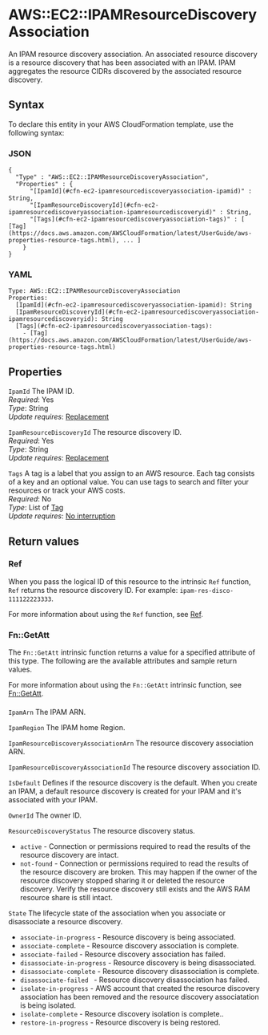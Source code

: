 # AWS::EC2::IPAMResourceDiscoveryAssociation<a name="aws-resource-ec2-ipamresourcediscoveryassociation"></a>

An IPAM resource discovery association\. An associated resource discovery is a resource discovery that has been associated with an IPAM\. IPAM aggregates the resource CIDRs discovered by the associated resource discovery\.

## Syntax<a name="aws-resource-ec2-ipamresourcediscoveryassociation-syntax"></a>

To declare this entity in your AWS CloudFormation template, use the following syntax:

### JSON<a name="aws-resource-ec2-ipamresourcediscoveryassociation-syntax.json"></a>

```
{
  "Type" : "AWS::EC2::IPAMResourceDiscoveryAssociation",
  "Properties" : {
      "[IpamId](#cfn-ec2-ipamresourcediscoveryassociation-ipamid)" : String,
      "[IpamResourceDiscoveryId](#cfn-ec2-ipamresourcediscoveryassociation-ipamresourcediscoveryid)" : String,
      "[Tags](#cfn-ec2-ipamresourcediscoveryassociation-tags)" : [ [Tag](https://docs.aws.amazon.com/AWSCloudFormation/latest/UserGuide/aws-properties-resource-tags.html), ... ]
    }
}
```

### YAML<a name="aws-resource-ec2-ipamresourcediscoveryassociation-syntax.yaml"></a>

```
Type: AWS::EC2::IPAMResourceDiscoveryAssociation
Properties:
  [IpamId](#cfn-ec2-ipamresourcediscoveryassociation-ipamid): String
  [IpamResourceDiscoveryId](#cfn-ec2-ipamresourcediscoveryassociation-ipamresourcediscoveryid): String
  [Tags](#cfn-ec2-ipamresourcediscoveryassociation-tags):
    - [Tag](https://docs.aws.amazon.com/AWSCloudFormation/latest/UserGuide/aws-properties-resource-tags.html)
```

## Properties<a name="aws-resource-ec2-ipamresourcediscoveryassociation-properties"></a>

`IpamId` <a name="cfn-ec2-ipamresourcediscoveryassociation-ipamid"></a>
The IPAM ID\.  
_Required_: Yes  
_Type_: String  
_Update requires_: [Replacement](https://docs.aws.amazon.com/AWSCloudFormation/latest/UserGuide/using-cfn-updating-stacks-update-behaviors.html#update-replacement)

`IpamResourceDiscoveryId` <a name="cfn-ec2-ipamresourcediscoveryassociation-ipamresourcediscoveryid"></a>
The resource discovery ID\.  
_Required_: Yes  
_Type_: String  
_Update requires_: [Replacement](https://docs.aws.amazon.com/AWSCloudFormation/latest/UserGuide/using-cfn-updating-stacks-update-behaviors.html#update-replacement)

`Tags` <a name="cfn-ec2-ipamresourcediscoveryassociation-tags"></a>
A tag is a label that you assign to an AWS resource\. Each tag consists of a key and an optional value\. You can use tags to search and filter your resources or track your AWS costs\.  
_Required_: No  
_Type_: List of [Tag](https://docs.aws.amazon.com/AWSCloudFormation/latest/UserGuide/aws-properties-resource-tags.html)  
_Update requires_: [No interruption](https://docs.aws.amazon.com/AWSCloudFormation/latest/UserGuide/using-cfn-updating-stacks-update-behaviors.html#update-no-interrupt)

## Return values<a name="aws-resource-ec2-ipamresourcediscoveryassociation-return-values"></a>

### Ref<a name="aws-resource-ec2-ipamresourcediscoveryassociation-return-values-ref"></a>

When you pass the logical ID of this resource to the intrinsic `Ref` function, `Ref` returns the resource discovery ID\. For example: `ipam-res-disco-111122223333`\.

For more information about using the `Ref` function, see [Ref](https://docs.aws.amazon.com/AWSCloudFormation/latest/UserGuide/intrinsic-function-reference-ref.html)\.

### Fn::GetAtt<a name="aws-resource-ec2-ipamresourcediscoveryassociation-return-values-fn--getatt"></a>

The `Fn::GetAtt` intrinsic function returns a value for a specified attribute of this type\. The following are the available attributes and sample return values\.

For more information about using the `Fn::GetAtt` intrinsic function, see [Fn::GetAtt](https://docs.aws.amazon.com/AWSCloudFormation/latest/UserGuide/intrinsic-function-reference-getatt.html)\.

#### <a name="aws-resource-ec2-ipamresourcediscoveryassociation-return-values-fn--getatt-fn--getatt"></a>

`IpamArn` <a name="IpamArn-fn::getatt"></a>
The IPAM ARN\.

`IpamRegion` <a name="IpamRegion-fn::getatt"></a>
The IPAM home Region\.

`IpamResourceDiscoveryAssociationArn` <a name="IpamResourceDiscoveryAssociationArn-fn::getatt"></a>
The resource discovery association ARN\.

`IpamResourceDiscoveryAssociationId` <a name="IpamResourceDiscoveryAssociationId-fn::getatt"></a>
The resource discovery association ID\.

`IsDefault` <a name="IsDefault-fn::getatt"></a>
Defines if the resource discovery is the default\. When you create an IPAM, a default resource discovery is created for your IPAM and it's associated with your IPAM\.

`OwnerId` <a name="OwnerId-fn::getatt"></a>
The owner ID\.

`ResourceDiscoveryStatus` <a name="ResourceDiscoveryStatus-fn::getatt"></a>
The resource discovery status\.

- `active` \- Connection or permissions required to read the results of the resource discovery are intact\.
- `not-found` \- Connection or permissions required to read the results of the resource discovery are broken\. This may happen if the owner of the resource discovery stopped sharing it or deleted the resource discovery\. Verify the resource discovery still exists and the AWS RAM resource share is still intact\.

`State` <a name="State-fn::getatt"></a>
The lifecycle state of the association when you associate or disassociate a resource discovery\.

- `associate-in-progress` \- Resource discovery is being associated\.
- `associate-complete` \- Resource discovery association is complete\.
- `associate-failed` \- Resource discovery association has failed\.
- `disassociate-in-progress` \- Resource discovery is being disassociated\.
- `disassociate-complete` \- Resource discovery disassociation is complete\.
- `disassociate-failed ` \- Resource discovery disassociation has failed\.
- `isolate-in-progress` \- AWS account that created the resource discovery association has been removed and the resource discovery associatation is being isolated\.
- `isolate-complete` \- Resource discovery isolation is complete\.\.
- `restore-in-progress` \- Resource discovery is being restored\.
